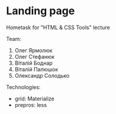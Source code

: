 # Landing page
Hometask for "HTML & CSS Tools" lecture

Team:
1.  Олег Ярмолюк
2.  Олег Стефанюк
3.  Віталій Боднар
4.  Віталій Палюшок
5.  Олександр Солодько

Technologies:
* grid: Materialize
* prepros: less

